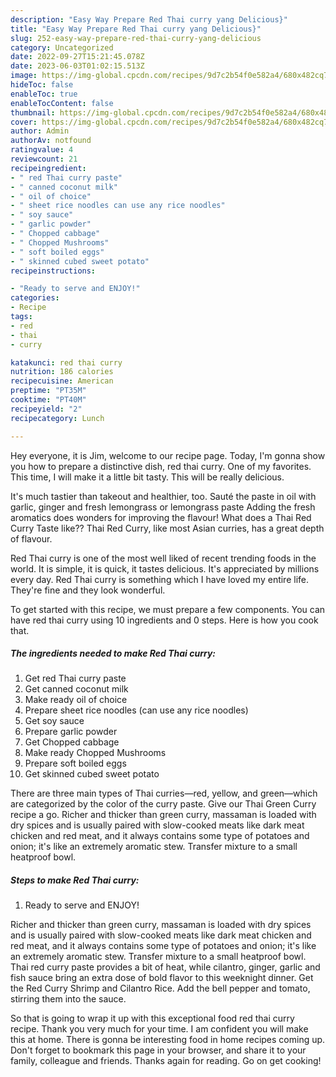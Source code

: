 ```yaml
---
description: "Easy Way Prepare Red Thai curry yang Delicious}"
title: "Easy Way Prepare Red Thai curry yang Delicious}"
slug: 252-easy-way-prepare-red-thai-curry-yang-delicious
category: Uncategorized
date: 2022-09-27T15:21:45.078Z
date: 2023-06-03T01:02:15.513Z
image: https://img-global.cpcdn.com/recipes/9d7c2b54f0e582a4/680x482cq70/red-thai-curry-recipe-main-photo.jpg
hideToc: false
enableToc: true
enableTocContent: false
thumbnail: https://img-global.cpcdn.com/recipes/9d7c2b54f0e582a4/680x482cq70/red-thai-curry-recipe-main-photo.jpg
cover: https://img-global.cpcdn.com/recipes/9d7c2b54f0e582a4/680x482cq70/red-thai-curry-recipe-main-photo.jpg
author: Admin
authorAv: notfound
ratingvalue: 4
reviewcount: 21
recipeingredient:
- " red Thai curry paste"
- " canned coconut milk"
- " oil of choice"
- " sheet rice noodles can use any rice noodles"
- " soy sauce"
- " garlic powder"
- " Chopped cabbage"
- " Chopped Mushrooms"
- " soft boiled eggs"
- " skinned cubed sweet potato"
recipeinstructions:

- "Ready to serve and ENJOY!"
categories:
- Recipe
tags:
- red
- thai
- curry

katakunci: red thai curry 
nutrition: 186 calories
recipecuisine: American
preptime: "PT35M"
cooktime: "PT40M"
recipeyield: "2"
recipecategory: Lunch

---
```



Hey everyone, it is Jim, welcome to our recipe page. Today, I'm gonna show you how to prepare a distinctive dish, red thai curry. One of my favorites. This time, I will make it a little bit tasty. This will be really delicious.

It&#39;s much tastier than takeout and healthier, too. Sauté the paste in oil with garlic, ginger and fresh lemongrass or lemongrass paste Adding the fresh aromatics does wonders for improving the flavour! What does a Thai Red Curry Taste like?? Thai Red Curry, like most Asian curries, has a great depth of flavour.

Red Thai curry is one of the most well liked of recent trending foods in the world. It is simple, it is quick, it tastes delicious. It's appreciated by millions every day. Red Thai curry is something which I have loved my entire life. They're fine and they look wonderful.


To get started with this recipe, we must prepare a few components. You can have red thai curry using 10 ingredients and 0 steps. Here is how you cook that.

<!--inarticleads1-->

##### The ingredients needed to make Red Thai curry:

1. Get  red Thai curry paste
1. Get  canned coconut milk
1. Make ready  oil of choice
1. Prepare  sheet rice noodles (can use any rice noodles)
1. Get  soy sauce
1. Prepare  garlic powder
1. Get  Chopped cabbage
1. Make ready  Chopped Mushrooms
1. Prepare  soft boiled eggs
1. Get  skinned cubed sweet potato


There are three main types of Thai curries—red, yellow, and green—which are categorized by the color of the curry paste. Give our Thai Green Curry recipe a go. Richer and thicker than green curry, massaman is loaded with dry spices and is usually paired with slow-cooked meats like dark meat chicken and red meat, and it always contains some type of potatoes and onion; it&#39;s like an extremely aromatic stew. Transfer mixture to a small heatproof bowl. 

<!--inarticleads2-->

##### Steps to make Red Thai curry:


1. Ready to serve and ENJOY!

Richer and thicker than green curry, massaman is loaded with dry spices and is usually paired with slow-cooked meats like dark meat chicken and red meat, and it always contains some type of potatoes and onion; it&#39;s like an extremely aromatic stew. Transfer mixture to a small heatproof bowl. Thai red curry paste provides a bit of heat, while cilantro, ginger, garlic and fish sauce bring an extra dose of bold flavor to this weeknight dinner. Get the Red Curry Shrimp and Cilantro Rice. Add the bell pepper and tomato, stirring them into the sauce. 

So that is going to wrap it up with this exceptional food red thai curry recipe. Thank you very much for your time. I am confident you will make this at home. There is gonna be interesting food in home recipes coming up. Don't forget to bookmark this page in your browser, and share it to your family, colleague and friends. Thanks again for reading. Go on get cooking!
